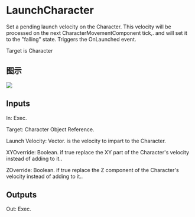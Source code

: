 # LaunchCharacter

Set a pending launch velocity on the Character. This velocity will be processed on the next CharacterMovementComponent tick,. and will set it to the "falling" state. Triggers the OnLaunched event.

Target is Character

## 图示

![]($-20221218-18154550.png)

## Inputs

In: Exec.

Target: Character Object Reference.

Launch Velocity: Vector. is the velocity to impart to the Character.

XYOverride: Boolean. if true replace the XY part of the Character's velocity instead of adding to it..

ZOverride: Boolean. if true replace the Z component of the Character's velocity instead of adding to it..  

## Outputs

Out: Exec.

